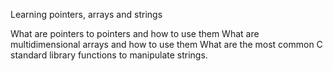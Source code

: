 Learning pointers, arrays and strings

What are pointers to pointers and how to use them What are multidimensional arrays and how to use them What are the most common C standard library functions to manipulate strings.

